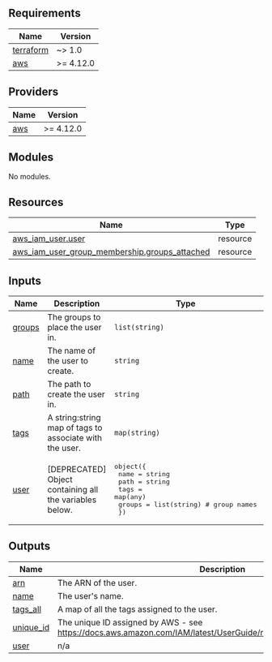 <!-- BEGIN_TF_DOCS -->
## Requirements

| Name | Version |
|------|---------|
| <a name="requirement_terraform"></a> [terraform](#requirement\_terraform) | ~> 1.0 |
| <a name="requirement_aws"></a> [aws](#requirement\_aws) | >= 4.12.0 |

## Providers

| Name | Version |
|------|---------|
| <a name="provider_aws"></a> [aws](#provider\_aws) | >= 4.12.0 |

## Modules

No modules.

## Resources

| Name | Type |
|------|------|
| [aws_iam_user.user](https://registry.terraform.io/providers/hashicorp/aws/latest/docs/resources/iam_user) | resource |
| [aws_iam_user_group_membership.groups_attached](https://registry.terraform.io/providers/hashicorp/aws/latest/docs/resources/iam_user_group_membership) | resource |

## Inputs

| Name | Description | Type | Default | Required |
|------|-------------|------|---------|:--------:|
| <a name="input_groups"></a> [groups](#input\_groups) | The groups to place the user in. | `list(string)` | `[]` | no |
| <a name="input_name"></a> [name](#input\_name) | The name of the user to create. | `string` | `""` | no |
| <a name="input_path"></a> [path](#input\_path) | The path to create the user in. | `string` | `""` | no |
| <a name="input_tags"></a> [tags](#input\_tags) | A string:string map of tags to associate with the user. | `map(string)` | `{}` | no |
| <a name="input_user"></a> [user](#input\_user) | [DEPRECATED] Object containing all the variables below. | <pre>object({<br>    name   = string<br>    path   = string<br>    tags   = map(any)<br>    groups = list(string) # group names<br>  })</pre> | `null` | no |

## Outputs

| Name | Description |
|------|-------------|
| <a name="output_arn"></a> [arn](#output\_arn) | The ARN of the user. |
| <a name="output_name"></a> [name](#output\_name) | The user's name. |
| <a name="output_tags_all"></a> [tags\_all](#output\_tags\_all) | A map of all the tags assigned to the user. |
| <a name="output_unique_id"></a> [unique\_id](#output\_unique\_id) | The unique ID assigned by AWS - see https://docs.aws.amazon.com/IAM/latest/UserGuide/reference_identifiers.html#GUIDs |
| <a name="output_user"></a> [user](#output\_user) | n/a |
<!-- END_TF_DOCS -->

